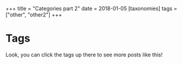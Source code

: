 +++
title = "Categories part 2"
date = 2018-01-05
[taxonomies]
tags = ["other", "other2"]
+++

# Tags

Look, you can click the tags up there to see more posts like this!